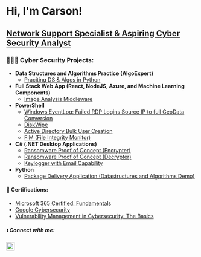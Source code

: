 <h1>Hi, I'm Carson! 
 
  <h2> <a href="https://www.linkedin.com/in/carsonraylittrell/">Network Support Specialist & Aspiring Cyber Security Analyst</a>

<h3>👨🏼‍💻 Cyber Security Projects:</h2>

- <b>Data Structures and Algorithms Practice (AlgoExpert)</b>
  - [Praciting DS & Algos in Python]()
- <b>Full Stack Web App (React, NodeJS, Azure, and Machine Learning Components)</b>
  - [Image Analysis Middleware]() 
- <b>PowerShell</b>
  - [Windows EventLog: Failed RDP Logins Source IP to full GeoData Conversion]()
  - [DiskWipe](https://github.com/CarsonLittrell/Diskwipe)
  - [Active Directory Bulk User Creation]()
  - [FIM (File Integrity Monitor)]()
- <b>C# (.NET Desktop Applications)</b>
  - [Ransomware Proof of Concept (Encrypter)]()
  - [Ransomware Proof of Concept (Decrypter)]()
  - [Keylogger with Email Capability]()
- <b>Python</b>
  - [Package Delivery Application (Datastructures and Algorithms Demo)]()
 
 <h4>📄 Certifications:</h2>

- [Microsoft 365 Certified: Fundamentals](https://learn.microsoft.com/en-us/users/carsonlittrell-6296/credentials/742a7dc964ce712d?ref=https%3A%2F%2Fwww.linkedin.com%2F)
- [Google Cybersecurity](https://www.coursera.org/account/accomplishments/professional-cert/EAKTRW884FUN)
- [Vulnerability Management in Cybersecurity: The Basics](https://www.linkedin.com/learning/certificates/2f7bf76d89ab3b9008b69da940e32adbbbcfe1f7b9db8ef9c829b25b8eb23e5e)


<h5>📞 Connect with me:</h2>

[<img align="left" alt="JoshMadakor | LinkedIn" width="22px" src="https://cdn.jsdelivr.net/npm/simple-icons@v3/icons/linkedin.svg" />][linkedin]

[linkedin]: https://www.linkedin.com/in/carsonraylittrell/

<!--
**joshmadakor1/joshmadakor1** is a ✨ _special_ ✨ repository because its `README.md` (this file) appears on your GitHub profile.

Here are some ideas to get you started:

- 🔭 I’m currently working on ...
- 🌱 I’m currently learning ...
- 👯 I’m looking to collaborate on ...
- 🤔 I’m looking for help with ...
- 💬 Ask me about ...
- 📫 How to reach me: ...
- 😄 Pronouns: ...
- ⚡ Fun fact: ...
-->
